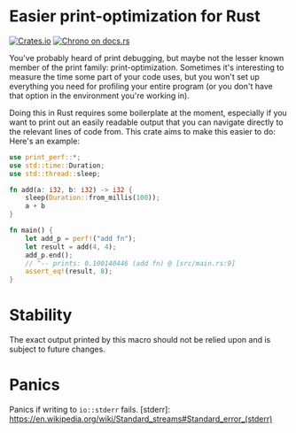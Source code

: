 # Easier print-optimization for Rust
[![Crates.io](https://img.shields.io/crates/v/print_perf.svg)](https://crates.io/crates/print_perf)
[![Chrono on docs.rs][docsrs-image]][docsrs]

[docsrs-image]: https://docs.rs/print_perf/badge.svg
[docsrs]: https://docs.rs/print_perf

You've probably heard of print debugging, but maybe not the lesser known
member of the print family: print-optimization. 
Sometimes it's interesting to measure the time some part of your code uses, 
but you won't set up everything you need for profiling your entire program 
(or you don't have that option in the environment you're working in).


Doing this in Rust requires some boilerplate at the moment, especially if 
you want to print out an easily readable output that you can navigate 
directly to the relevant lines of code from. This crate aims to make this
easier to do:
Here's an example:

```rust
use print_perf::*;
use std::time::Duration;
use std::thread::sleep;

fn add(a: i32, b: i32) -> i32 {
    sleep(Duration::from_millis(100));
    a + b
}

fn main() {
    let add_p = perf!("add fn");
    let result = add(4, 4);
    add_p.end();
    // ^-- prints: 0.100140446 (add fn) @ [src/main.rs:9]
    assert_eq!(result, 8);
}
```

# Stability

The exact output printed by this macro should not be relied upon
and is subject to future changes.

# Panics

Panics if writing to `io::stderr` fails.
[stderr]: https://en.wikipedia.org/wiki/Standard_streams#Standard_error_(stderr)